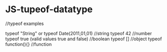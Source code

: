 # JS-tupeof-datatype
//typeof examples 

typeof "String" or
typeof Date(2011,01,01) //string
typeof 42 //number
typeof true (valid values true and false) //boolean
typeof [] //object
typeof function(){} //function 


